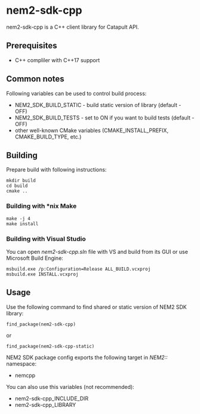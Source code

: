 
# nem2-sdk-cpp

nem2-sdk-cpp is a C++ client library for Catapult API.

## Prerequisites

* C++ compliler with C++17 support

## Common notes

Following variables can be used to control build process:
* NEM2_SDK_BUILD_STATIC - build static version of library (default - OFF)
* NEM2_SDK_BUILD_TESTS - set to ON if you want to build tests (default - OFF)
* other well-known CMake variables (CMAKE_INSTALL_PREFIX, CMAKE_BUILD_TYPE, etc.)

## Building

Prepare build with following instructions:
```
mkdir build
cd build
cmake ..
```

### Building with *nix Make

```
make -j 4
make install
```

### Building with Visual Studio

You can open _nem2-sdk-cpp.sln_ file with VS and build from its GUI or use Microsoft Build Engine:
```
msbuild.exe /p:Configuration=Release ALL_BUILD.vcxproj
msbuild.exe INSTALL.vcxproj
```

## Usage

Use the following command to find shared or static version of NEM2 SDK library:
```
find_package(nem2-sdk-cpp)
```
or
```
find_package(nem2-sdk-cpp-static)
```

NEM2 SDK package config exports the following target in _NEM2::_ namespace:
* nemcpp

You can also use this variables (not recommended):
* nem2-sdk-cpp_INCLUDE_DIR
* nem2-sdk-cpp_LIBRARY
